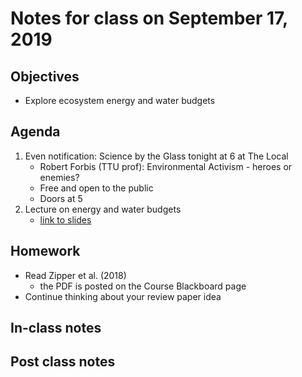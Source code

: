 # Notes for class on September 17, 2019

## Objectives
* Explore ecosystem energy and water budgets

## Agenda
1. Even notification: Science by the Glass tonight at 6 at The Local
	- Robert Forbis (TTU prof): Environmental Activism - heroes or enemies?
	- Free and open to the public
	- Doors at 5
2. Lecture on energy and water budgets
	- [link to slides](../Lecture_Slides/5_energy_water.pdf)

## Homework
* Read Zipper et al. (2018)
	- the PDF is posted on the Course Blackboard page
* Continue thinking about your review paper idea

## In-class notes

## Post class notes